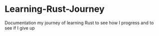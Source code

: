 # Learning-Rust-Journey
Documentation my journey of learning Rust to see how I progress and to see if I give up
